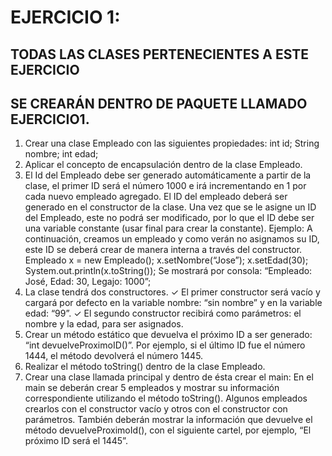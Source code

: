 # EJERCICIO 1: 
## TODAS LAS CLASES PERTENECIENTES A ESTE EJERCICIO
## SE CREARÁN DENTRO DE PAQUETE LLAMADO EJERCICIO1.
1. Crear una clase Empleado con las siguientes propiedades:
int id;
String nombre;
int edad;
2. Aplicar el concepto de encapsulación dentro de la clase Empleado.
3. El Id del Empleado debe ser generado automáticamente a partir de la
clase, el primer ID será el número 1000 e irá incrementando en 1 por cada
nuevo empleado agregado. El ID del empleado deberá ser generado en el
constructor de la clase. Una vez que se le asigne un ID del Empleado, este
no podrá ser modificado, por lo que el ID debe ser una variable constante
(usar final para crear la constante).
Ejemplo: A continuación, creamos un empleado y como verán no
asignamos su ID, este ID se deberá crear de manera interna a través del
constructor.
Empleado x = new Empleado();
x.setNombre(“Jose”);
x.setEdad(30);
System.out.println(x.toString());
Se mostrará por consola: “Empleado: José, Edad: 30, Legajo: 1000”;
4. La clase tendrá dos constructores.
✓ El primer constructor será vacío y cargará por defecto en la variable
nombre: “sin nombre” y en la variable edad: “99”.
✓ El segundo constructor recibirá como parámetros: el nombre y la
edad, para ser asignados.
5. Crear un método estático que devuelva el próximo ID a ser generado: “int
devuelveProximoID()”. Por ejemplo, si el último ID fue el número 1444, el
método devolverá el número 1445.
6. Realizar el método toString() dentro de la clase Empleado.
7. Crear una clase llamada principal y dentro de ésta crear el main:
En el main se deberán crear 5 empleados y mostrar su información
correspondiente utilizando el método toString(). Algunos empleados
crearlos con el constructor vacío y otros con el constructor con parámetros.
También deberán mostrar la información que devuelve el método
devuelveProximoId(), con el siguiente cartel, por ejemplo, “El próximo ID
será el 1445”. 